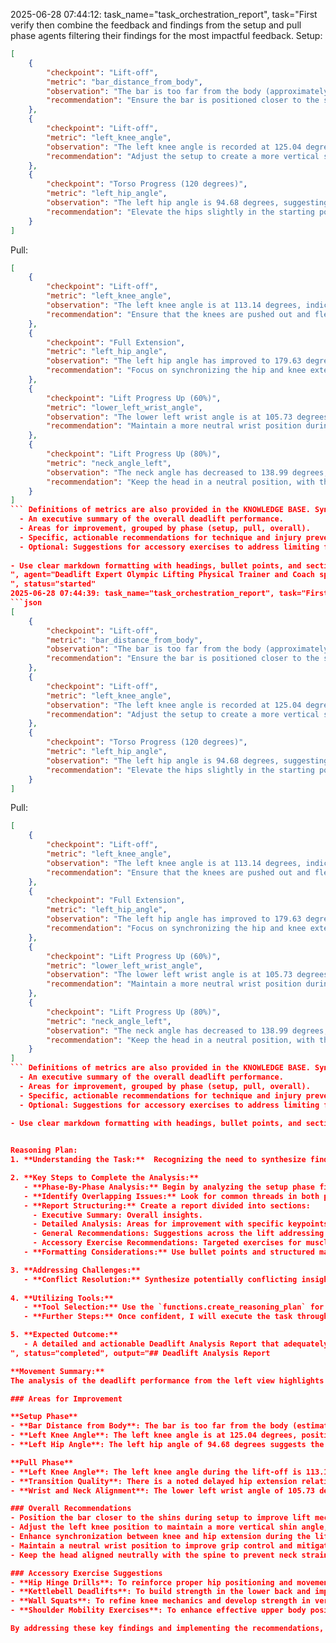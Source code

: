 2025-06-28 07:44:12: task_name="task_orchestration_report", task="First verify then combine the feedback and findings from the setup and pull phase agents filtering their findings for the most impactful feedback. Setup:
```json
[
    {
        "checkpoint": "Lift-off",
        "metric": "bar_distance_from_body",
        "observation": "The bar is too far from the body (approximately 41.96 degrees), which can lead to inefficiency and increased strain on the lower back during the lift-off phase.",
        "recommendation": "Ensure the bar is positioned closer to the shins at the start of the lift. This will allow for a more vertical torso position and reduce strain on the back."
    },
    {
        "checkpoint": "Lift-off",
        "metric": "left_knee_angle",
        "observation": "The left knee angle is recorded at 125.04 degrees, indicating that the knees are positioned too far forward relative to the barbell, which can cause instability and a compromised lift-off.",
        "recommendation": "Adjust the setup to create a more vertical shin angle. The knees should not travel excessively forward beyond the bar; instead, start with a slight knee bend while maintaining hip elevation."
    },
    {
        "checkpoint": "Torso Progress (120 degrees)",
        "metric": "left_hip_angle",
        "observation": "The left hip angle is 94.68 degrees, suggesting that the hips are too low in relation to the bar, which compromises leverage and strength during the initial pull.",
        "recommendation": "Elevate the hips slightly in the starting position to establish a stronger pulling angle. Aim for a hip angle closer to 45-60 degrees for optimal biomechanical advantage."
    }
]
```

Pull:
```json
[
    {
        "checkpoint": "Lift-off",
        "metric": "left_knee_angle",
        "observation": "The left knee angle is at 113.14 degrees, indicating insufficient flexion to initiate a powerful pull. This may lead to an ineffective launch from the ground.",
        "recommendation": "Ensure that the knees are pushed out and flexed more at the lift-off to enhance the power from the leg drive."
    },
    {
        "checkpoint": "Full Extension",
        "metric": "left_hip_angle",
        "observation": "The left hip angle has improved to 179.63 degrees at full extension, which is ideal. However, the transition from initiation to mid-lift was uneven, potentially indicating delayed hip extension relative to knee extension.",
        "recommendation": "Focus on synchronizing the hip and knee extension to allow for a more fluid transition through the lift. Engage the posterior chain effectively from the mid-lift position."
    },
    {
        "checkpoint": "Lift Progress Up (60%)",
        "metric": "lower_left_wrist_angle",
        "observation": "The lower left wrist angle is at 105.73 degrees, indicating a less than optimal positioning which may impair grip strength and overall control during the pull.",
        "recommendation": "Maintain a more neutral wrist position during the lift by adjusting grip technique and ensuring wrists are in line with the forearm."
    },
    {
        "checkpoint": "Lift Progress Up (80%)",
        "metric": "neck_angle_left",
        "observation": "The neck angle has decreased to 138.99 degrees, which may suggest misalignment of the spine and head during the lift, potentially leading to strain on the neck.",
        "recommendation": "Keep the head in a neutral position, with the gaze slightly ahead and down, to maintain proper spinal alignment throughout the deadlift phase."
    }
]
``` Definitions of metrics are also provided in the KNOWLEDGE BASE. Synthesize their outputs into a single, structured markdown report suitable for rendering in a Streamlit application. The report should include:
  - An executive summary of the overall deadlift performance.
  - Areas for improvement, grouped by phase (setup, pull, overall).
  - Specific, actionable recommendations for technique and injury prevention. 
  - Optional: Suggestions for accessory exercises to address limiting factors.
  
- Use clear markdown formatting with headings, bullet points, and sections for easy readability. - Use clear and interpretable language that is in line with the expectations of physical trainer or lifting coach to understand and communicate to a client. - Do not include a section of the output that is not relevant to the deadlift. - Do not include a section of the output if there are no relevant findings. - If there are no relevant findings for any section, explicitly state "This part of the movement looks good." Do not invent or fabricate findings to fill gaps. - The "Accessory Exercise Suggestions" section is optional. Only include this section if there are specific limiting factors identified and relevant suggestions can be made.
", agent="Deadlift Expert Olympic Lifting Physical Trainer and Coach specializing in efficiently synchronising joint movements; integrating lower, middle, and upper body analysis for deadlift
", status="started"
2025-06-28 07:44:39: task_name="task_orchestration_report", task="First verify then combine the feedback and findings from the setup and pull phase agents filtering their findings for the most impactful feedback. Setup:
```json
[
    {
        "checkpoint": "Lift-off",
        "metric": "bar_distance_from_body",
        "observation": "The bar is too far from the body (approximately 41.96 degrees), which can lead to inefficiency and increased strain on the lower back during the lift-off phase.",
        "recommendation": "Ensure the bar is positioned closer to the shins at the start of the lift. This will allow for a more vertical torso position and reduce strain on the back."
    },
    {
        "checkpoint": "Lift-off",
        "metric": "left_knee_angle",
        "observation": "The left knee angle is recorded at 125.04 degrees, indicating that the knees are positioned too far forward relative to the barbell, which can cause instability and a compromised lift-off.",
        "recommendation": "Adjust the setup to create a more vertical shin angle. The knees should not travel excessively forward beyond the bar; instead, start with a slight knee bend while maintaining hip elevation."
    },
    {
        "checkpoint": "Torso Progress (120 degrees)",
        "metric": "left_hip_angle",
        "observation": "The left hip angle is 94.68 degrees, suggesting that the hips are too low in relation to the bar, which compromises leverage and strength during the initial pull.",
        "recommendation": "Elevate the hips slightly in the starting position to establish a stronger pulling angle. Aim for a hip angle closer to 45-60 degrees for optimal biomechanical advantage."
    }
]
```

Pull:
```json
[
    {
        "checkpoint": "Lift-off",
        "metric": "left_knee_angle",
        "observation": "The left knee angle is at 113.14 degrees, indicating insufficient flexion to initiate a powerful pull. This may lead to an ineffective launch from the ground.",
        "recommendation": "Ensure that the knees are pushed out and flexed more at the lift-off to enhance the power from the leg drive."
    },
    {
        "checkpoint": "Full Extension",
        "metric": "left_hip_angle",
        "observation": "The left hip angle has improved to 179.63 degrees at full extension, which is ideal. However, the transition from initiation to mid-lift was uneven, potentially indicating delayed hip extension relative to knee extension.",
        "recommendation": "Focus on synchronizing the hip and knee extension to allow for a more fluid transition through the lift. Engage the posterior chain effectively from the mid-lift position."
    },
    {
        "checkpoint": "Lift Progress Up (60%)",
        "metric": "lower_left_wrist_angle",
        "observation": "The lower left wrist angle is at 105.73 degrees, indicating a less than optimal positioning which may impair grip strength and overall control during the pull.",
        "recommendation": "Maintain a more neutral wrist position during the lift by adjusting grip technique and ensuring wrists are in line with the forearm."
    },
    {
        "checkpoint": "Lift Progress Up (80%)",
        "metric": "neck_angle_left",
        "observation": "The neck angle has decreased to 138.99 degrees, which may suggest misalignment of the spine and head during the lift, potentially leading to strain on the neck.",
        "recommendation": "Keep the head in a neutral position, with the gaze slightly ahead and down, to maintain proper spinal alignment throughout the deadlift phase."
    }
]
``` Definitions of metrics are also provided in the KNOWLEDGE BASE. Synthesize their outputs into a single, structured markdown report suitable for rendering in a Streamlit application. The report should include:
  - An executive summary of the overall deadlift performance.
  - Areas for improvement, grouped by phase (setup, pull, overall).
  - Specific, actionable recommendations for technique and injury prevention. 
  - Optional: Suggestions for accessory exercises to address limiting factors.
  
- Use clear markdown formatting with headings, bullet points, and sections for easy readability. - Use clear and interpretable language that is in line with the expectations of physical trainer or lifting coach to understand and communicate to a client. - Do not include a section of the output that is not relevant to the deadlift. - Do not include a section of the output if there are no relevant findings. - If there are no relevant findings for any section, explicitly state "This part of the movement looks good." Do not invent or fabricate findings to fill gaps. - The "Accessory Exercise Suggestions" section is optional. Only include this section if there are specific limiting factors identified and relevant suggestions can be made.


Reasoning Plan:
1. **Understanding the Task:**  Recognizing the need to synthesize findings from both the setup and pull phases to create a comprehensive deadlift performance analysis, I will ensure the integration of insights focuses on athlete optimization, efficiency, and injury reduction. 

2. **Key Steps to Complete the Analysis:**  
   - **Phase-By-Phase Analysis:** Begin by analyzing the setup phase findings followed by the pull phase results. This structured approach will help in connecting issues effectively, such as how a setup error can lead to a pull mistake.  
   - **Identify Overlapping Issues:** Look for common threads in both phases to highlight frequent problems (e.g., foot placement, hip positioning) and their effects on overall lift performance.  
   - **Report Structuring:** Create a report divided into sections:  
     - Executive Summary: Overall insights.  
     - Detailed Analysis: Areas for improvement with specific keypoints from both phases.
     - General Recommendations: Suggestions across the lift addressing identified issues.
     - Accessory Exercise Recommendations: Targeted exercises for muscle weaknesses illuminated during the phase analyses.  
   - **Formatting Considerations:** Use bullet points and structured markdown text for clarity and ease of understanding, ensuring practicality for athletes’ training contexts.  

3. **Addressing Challenges:**  
   - **Conflict Resolution:** Synthesize potentially conflicting insights from trainers, prioritizing validated observations with robust recommendations directly tied to biomechanics. If there are contradictions in advice, I will pay closer attention to data-driven insights and adherence to fundamental lifting principles to maintain accuracy in recommendations.
 
4. **Utilizing Tools:**  
   - **Tool Selection:** Use the `functions.create_reasoning_plan` for laying out the structured logic of this approach. This will guide my internal thinking and help ensure all aspects are covered thoroughly before generating the final report. 
   - **Further Steps:** Once confident, I will execute the task through `multi_tool_use.parallel` to leverage multiple outputs (from setup and pull phase data), further streamlining synthesis and report generation. This multi-faceted approach will ensure comprehensive analysis.  

5. **Expected Outcome:**  
   - A detailed and actionable Deadlift Analysis Report that adequately addresses all performance factors, aligning with my goal of enhancing athlete performance with precise, tailored feedback and actionable recommendations. This report will influence both immediate performance adjustments and long-term strength development through accessory work suggestions.", agent="Deadlift Expert Olympic Lifting Physical Trainer and Coach specializing in efficiently synchronising joint movements; integrating lower, middle, and upper body analysis for deadlift
", status="completed", output="## Deadlift Analysis Report

**Movement Summary:**  
The analysis of the deadlift performance from the left view highlights several critical areas affecting lift efficiency and potential injury risks. Key observations from both the setup and pull phases indicate issues primarily related to positioning and synchronization of movement.

### Areas for Improvement

**Setup Phase**
- **Bar Distance from Body**: The bar is too far from the body (estimated angle of ~41.96 degrees), leading to inefficiency and increased strain on the lower back.
- **Left Knee Angle**: The left knee angle is at 125.04 degrees, positioning the knees too far forward, which can compromise stability.
- **Left Hip Angle**: The left hip angle of 94.68 degrees suggests the hips are too low relative to the bar, impairing leverage for a stronger pull.

**Pull Phase**
- **Left Knee Angle**: The left knee angle during the lift-off is 113.14 degrees, indicating insufficient flexion to achieve an effective launch.
- **Transition Quality**: There is a noted delayed hip extension relative to knee extension during the initiation to mid-lift transition, suggesting a need for better synchronization for a smoother pull.
- **Wrist and Neck Alignment**: The lower left wrist angle of 105.73 degrees indicates grip strength may be compromised, while a neck angle reduction to 138.99 degrees may signify misalignment, risking strain.

### Overall Recommendations
- Position the bar closer to the shins during setup to improve lift mechanics and back safety.
- Adjust the left knee position to maintain a more vertical shin angle, ensuring better hip elevation.
- Enhance synchronization between knee and hip extension during the lift to create a more powerful and fluid motion.
- Maintain a neutral wrist position to improve grip control and mitigate risk of injury.
- Keep the head aligned neutrally with the spine to prevent neck strain throughout the lift.

### Accessory Exercise Suggestions
- **Hip Hinge Drills**: To reinforce proper hip positioning and movement mechanics.
- **Kettlebell Deadlifts**: To build strength in the lower back and improve grip strength while focusing on bar path and positioning.
- **Wall Squats**: To refine knee mechanics and develop strength in vertical shin positioning.
- **Shoulder Mobility Exercises**: To enhance effective upper body positioning and alleviate wrist strain.

By addressing these key findings and implementing the recommendations, the efficacy of the deadlift performance will likely improve, reducing the risk of injury and maximizing strength gains."
